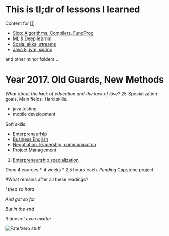 # This is tl;dr of lessons I learned

Content for
[IT](IT)
- [Sicp: Algorithms, Compilers, FuncProg](IT/Sicp)
- [ML & Deep learnin](IT/MachineAndDeepLearning)
- [Scala: akka, streams](IT/LangScala)
- [Java 8, jvm, spring](IT/LangJava)

and other minor folders...

# Year 2017. Old Guards, New Methods
*What about the lack of education and the lack of love?*
25 Specialization goals.
Main fields:
Hard skills.
 - java testing
 - mobile development
 
Soft skills:
 - [Enterpreneurhip](Enterpreneurhip)
 - [Business English](BusinessEnglish)
 - [Negotiation, leadership, communicaiton](Negotiation)
 - [Project Management](ProjectManagment)

1) [Enterpreneurship specialization](Enterpreneurhip/Coursera%20Enterpreneurhip%20Specialization)

*Done* 4 cources * 4 weeks * 2.5 hours each.
*Pending* Capstone project.



#What remains after all these readings?

*I tried so hard*

*And got so far*

*But in the end*

*It doesn’t even matter*

![Fate/zero stuff](http://fc02.deviantart.net/fs70/i/2012/035/6/0/emiya_kiritsugu_by_ectoborge-d4onazc.jpg "Fate/zero stuff")
